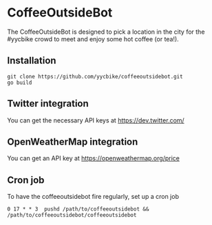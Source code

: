 # CoffeeOutsideBot

The CoffeeOutsideBot is designed to pick a location in the city for the
#yycbike crowd to meet and enjoy some hot coffee (or tea!).

## Installation

```
git clone https://github.com/yycbike/coffeeoutsidebot.git
go build
```

## Twitter integration
You can get the necessary API keys at https://dev.twitter.com/

## OpenWeatherMap integration
You can get an API key at https://openweathermap.org/price

## Cron job
To have the coffeeoutsidebot fire regularly, set up a cron job

```
0 17 * * 3  pushd /path/to/coffeeoutsidebot && /path/to/coffeeoutsidebot/coffeeoutsidebot
```
